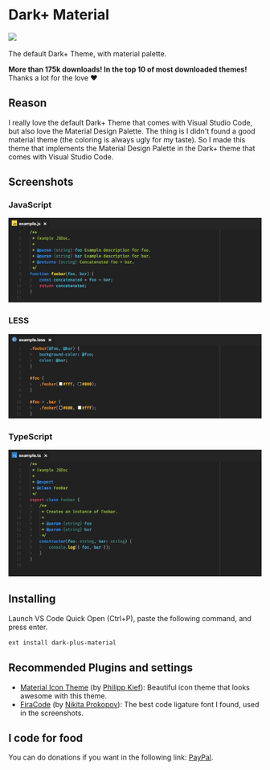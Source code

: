 # Dark+ Material

![](https://cdn.rawgit.com/vangware/dark-plus-material/master/assets/logo.png)

The default Dark+ Theme, with material palette.

**More than 175k downloads! In the top 10 of most downloaded themes!** Thanks a lot for the love ♥

## Reason

I really love the default Dark+ Theme that comes with Visual Studio Code, but also love the Material Design Palette. The thing is I didn't found a good material theme (the coloring is always ugly for my taste). So I made this theme that implements the Material Design Palette in the Dark+ theme that comes with Visual Studio Code.

## Screenshots

### JavaScript

![](https://raw.githubusercontent.com/vangware/dark-plus-material/master/screenshots/javascript.jpeg)

### LESS

![](https://raw.githubusercontent.com/vangware/dark-plus-material/master/screenshots/less.jpeg)

### TypeScript

![](https://raw.githubusercontent.com/vangware/dark-plus-material/master/screenshots/typescript.jpeg)

## Installing

Launch VS Code Quick Open (Ctrl+P), paste the following command, and press enter.

```bash
ext install dark-plus-material
```

## Recommended Plugins and settings

- [Material Icon Theme](https://marketplace.visualstudio.com/items?itemName=PKief.material-icon-theme) (by [Philipp Kief](https://github.com/PKief)): Beautiful icon theme that looks awesome with this theme.
- [FiraCode](https://github.com/tonsky/FiraCode) (by [Nikita Prokopov](https://github.com/tonsky)): The best code ligature font I found, used in the screenshots.

## I code for food

You can do donations if you want in the following link: [PayPal](https://paypal.me/lucasmciruzzi/5).
